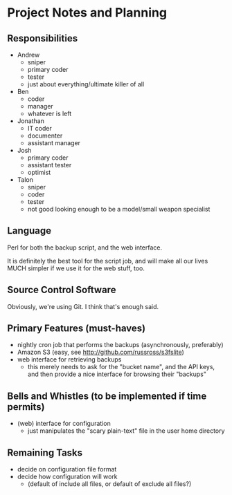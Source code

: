# Project Notes and Planning

## Responsibilities

* Andrew
	* sniper
	* primary coder
	* tester
	* just about everything/ultimate killer of all
* Ben
	* coder
	* manager
	* whatever is left
* Jonathan
	* IT coder
	* documenter
	* assistant manager
* Josh
	* primary coder
	* assistant tester
	* optimist
* Talon
	* sniper
	* coder
	* tester
	* not good looking enough to be a model/small weapon specialist

## Language

Perl for both the backup script, and the web interface.

It is definitely the best tool for the script job, and will make all our lives MUCH simpler if we use it for the web stuff, too.

## Source Control Software

Obviously, we're using Git.  I think that's enough said.

## Primary Features (must-haves)

* nightly cron job that performs the backups (asynchronously, preferably)
* Amazon S3 (easy, see <http://github.com/russross/s3fslite>)
* web interface for retrieving backups
	* this merely needs to ask for the "bucket name", and the API keys, and then provide a nice interface for browsing their "backups"

## Bells and Whistles (to be implemented if time permits)

* (web) interface for configuration
	* just manipulates the "scary plain-text" file in the user home directory

## Remaining Tasks

* decide on configuration file format
* decide how configuration will work
	* (default of include all files, or default of exclude all files?)

